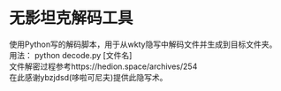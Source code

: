 # 无影坦克解码工具

使用Python写的解码脚本，用于从wkty隐写中解码文件并生成到目标文件夹。  
用法： python decode.py [文件名]  
文件解密过程参考https://hedion.space/archives/254  
在此感谢ybzjdsd(哆啦可尼夫)提供此隐写术。
